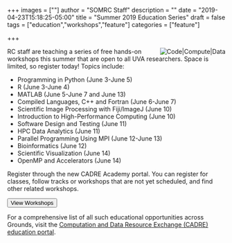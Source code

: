 +++
images = [""]
author = "SOMRC Staff"
description = ""
date = "2019-04-23T15:18:25-05:00"
title = "Summer 2019 Education Series"
draft = false
tags = ["education","workshops","feature"]
categories = ["feature"]

+++

<img src="/images/compute-code-data.png" alt="Code|Compute|Data" style="max-width:33%;float:right;" />

RC staff are teaching a series of free hands-on workshops this summer that are open to all UVA researchers. Space is limited, so register today! Topics include:

* Programming in Python (June 3-June 5)
* R (June 3-June 4)
* MATLAB (June 5-June 7 and June 13)
* Compiled Languages, C++ and Fortran (June 6-June 7)
* Scientific Image Processing with Fiji/ImageJ (June 10)
* Introduction to High-Performance Computing (June 10)
* Software Design and Testing (June 11)
* HPC Data Analytics (June 11)
* Parallel Programming Using MPI (June 12-June 13)
* Bioinformatics (June 12)
* Scientific Visualization (June 14)
* OpenMP and Accelerators (June 14)

Register through the new CADRE Academy portal. You can register for classes, follow tracks or workshops that are not yet scheduled, and find other
related workshops.

[<button class="btn btn-warning">View Workshops</button>](https://education.cadre.virginia.edu/#/track/283)

For a comprehensive list of all such educational opportunities across Grounds, visit the [Computation and Data Resource Exchange (CADRE) education portal](http://cadre.virginia.edu/service-detail/education).
